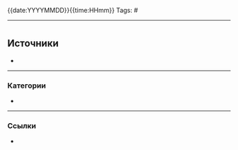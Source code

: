 {{date:YYYYMMDD}}{{time:HHmm}}
Tags: #
___
# 

## Источники
- 

___
### Категории
- 

___
### Ссылки
- 
